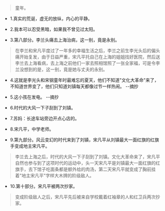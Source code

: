 >童年。

- 1.真实的荒诞，虚无的放纵，内心的平静。

- 2.我本可以忍受黑暗，如果我不曾见过太阳。

- 3.第八部分。李兰头痛去上海治病，这一别，竟是永别。

>在李兰和宋凡平度过了一年多的幸福生活之后，李兰之前生李光头后的偏头痛开始复发，由于日益严重，宋凡平托自己在上海的姐姐找好医院，然后送李兰去上海看病，去上海之前他们一家去照相馆照了一张全家福，可是令李兰没想到的是，这一别，竟是她与丈夫的永别。

- 4.这就是李光头和宋钢童年时最难忘的夏天，他们不知道"文化大革命"来了，不知道世界变了，他们只知道刘镇每天都像过节一样热闹。 --摘抄

- 5.这小孩在发电。 --摘抄

- 6.时代的大风一下子刮到了刘镇。

- 7.苏妈：长途车站旁边开点心店的。

- 8.宋凡平，中学老师。

- 9.第九部分。风云变幻的时代来到了刘镇，宋凡平从刘镇最大一面红旗的红旗手变成地主宋凡平。

>李兰去上海之后，时代的大风一下子刮到了刘镇。文化大革命来了，宋凡平自然也参与到了这项时代的运动中，头一天宋凡平是刘镇最大一面红旗的红旗手，去下馆子吃面条都是额外给的肉汤，第二天宋凡平就变成了胸前挂着"地主宋凡平"字样大木牌的阶级敌人。

- 10.第十部分。宋凡平被两次抄家。

>变成阶级敌人之后，宋凡平先后被来自学校戴着红袖章的人和红卫兵两次抄家。
